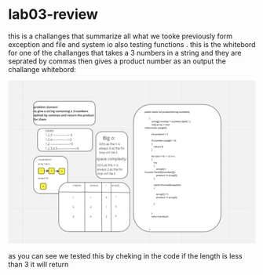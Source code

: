 # lab03-review
this is a challanges that summarize all what we tooke previously form exception and file and system io also testing functions .
this is the whitebord for one of the challanges that takes a 3 numbers in a string and they are seprated by commas then gives a product number as an  output  the challange whitebord:

![whitebord](whitebordlab3.png)

as you can see we tested this by cheking in the code if the length is less than 3 it  will return 
